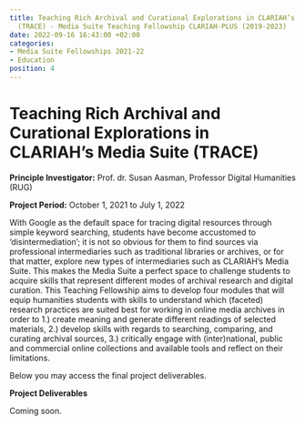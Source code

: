 ```yaml
---
title: Teaching Rich Archival and Curational Explorations in CLARIAH’s Media Suite
  (TRACE) - Media Suite Teaching Fellowship CLARIAH-PLUS (2019-2023)
date: 2022-09-16 16:43:00 +02:00
categories:
- Media Suite Fellowships 2021-22
- Education
position: 4
---
```


# **Teaching Rich Archival and Curational Explorations in CLARIAH’s Media Suite (TRACE)**

**Principle Investigator:** Prof. dr. Susan Aasman, Professor Digital Humanities (RUG)

**Project Period:** October 1, 2021 to July 1, 2022

With Google as the default space for tracing digital resources through simple keyword searching, students have become accustomed to ‘disintermediation’; it is not so obvious for them to find sources via professional intermediaries such as traditional libraries or archives, or for that matter, explore new types of intermediaries such as CLARIAH’s Media Suite. This makes the Media Suite a perfect space to challenge students to acquire skills that represent different modes of archival research and digital curation. This Teaching Fellowship aims to develop four modules that will equip humanities students with skills to understand which (faceted) research practices are suited best for working in online media archives in order to 1.) create meaning and generate different readings of selected materials, 2.) develop skills with regards to searching, comparing, and curating archival sources, 3.) critically engage with (inter)national, public and commercial online collections and available tools and reflect on their limitations.

Below you may access the final project deliverables.

**Project Deliverables**

Coming soon.